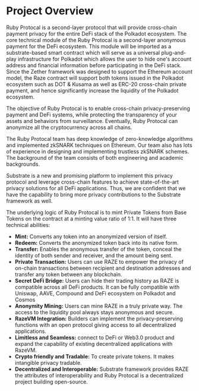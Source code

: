 # Project Overview

Ruby Protocal is a second-layer protocol that will provide cross-chain payment privacy for the entire DeFi stack of the Polkadot ecosystem. The core technical module of the Ruby Protocal is a second-layer anonymous payment for the DeFi ecosystem. This module will be imported as a substrate-based smart contract which will serve as a universal plug-and-play infrastructure for Polkadot which allows the user to hide one's account address and financial information before participating in the DeFi stack. Since the Zether framework was designed to support the Ethereum account model, the Raze contract will support both tokens issued in the Polkadot ecosystem such as DOT & Kusama as well as ERC-20 cross-chain private payment, and hence significantly increase the liquidity of the Polkadot ecosystem.

The objective of Ruby Protocal is to enable cross-chain privacy-preserving payment and DeFi systems, while protecting the transparency of your assets and behaviors from surveillance. Eventually, Ruby Protocal can anonymize all the cryptocurrency across all chains.

The Ruby Protocal team has deep knowledge of zero-knowledge algorithms and implemented zkSNARK techniques on Ethereum. Our team also has lots of experience in designing and implementing trustless zkSNARK schemes. The background of the team consists of both engineering and academic backgrounds.

Substrate is a new and promising platform to implement this privacy protocol and leverage cross-chain features to achieve state-of-the-art privacy solutions for all DeFi applications. Thus, we are confident that we have the capability to bring more privacy contributions to the Substrate framework as well.

The underlying logic of Ruby Protocal is to mint Private Tokens from Base Tokens on the contract at a minting value ratio of 1:1. It will have three technical abilities:

* **Mint:** Converts any token into an anonymized version of itself.
* **Redeem:** Converts the anonymized token back into its native form.
* **Transfer:** Enables the anonymous transfer of the token, conceal the identity of both sender and receiver, and the amount being sent.
* **Private Transaction:** Users can use RAZE to empower the privacy of on-chain transactions between recipient and destination addresses and transfer any token between any blockchain.
* **Secret DeFi Bridge:** Users can hide their trading history as RAZE is compatible across all DeFi products. It can be fully compatible with Uniswap, AAVE, Compound and DeFi ecosystem on Polkadot and Cosmos
* **Anonymity Mining:** Users can mine RAZE in a truly private way. The access to the liquidity pool always stays anonymous and secure.
* **RazeVM Integration:** Builders can implement the privacy-preserving functions with an open protocol giving access to all decentralized applications.
* **Limitless and Seamless:** connect to DeFi or Web3.0 product and expand the capability of existing decentralized applications with RazeVM.
* **Crypto friendly and Tradable:** To create private tokens. It makes intangible privacy tradable.
* **Decentralized and Interoperable:** Substrate framework provides RAZE the attributes of interoperability and Ruby Protocal is a decentralized project building open-source.
